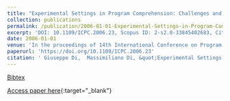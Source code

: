 ```yaml
---
title: "Experimental Settings in Program Comprehension: Challenges and Open Issues"
collection: publications
permalink: /publication/2006-01-01-Experimental-Settings-in-Program-Comprehension-Challenges-and-Open-Issues
excerpt: 'DOI: 10.1109/ICPC.2006.23, Scopus ID: 2-s2.0-33845402683, Cited by: 7'
date: 2006-01-01
venue: 'In the proceedings of 14th International Conference on Program Comprehension (ICPC 2006), 14-16 June 2006, Athens, Greece'
paperurl: 'https://doi.org/10.1109/ICPC.2006.23'
citation: ' Giuseppe Di,  Massimiliano Di, &quot;Experimental Settings in Program Comprehension: Challenges and Open Issues.&quot; In the proceedings of 14th International Conference on Program Comprehension (ICPC 2006), 14-16 June 2006, Athens, Greece, 2006.'
---
```

[Bibtex](https://dblp.org/rec/bib/conf/iwpc/LuccaP06)

[Access paper here](https://doi.org/10.1109/ICPC.2006.23){:target="_blank"}
